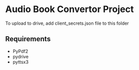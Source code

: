# Audio Book Convertor Project

To upload to drive, add client_secrets.json file to this folder

## Requirements
- PyPdf2
- pydrive
- pyttsx3
